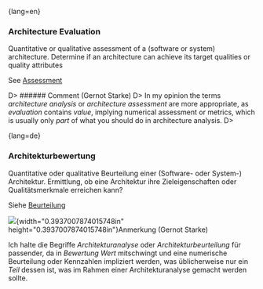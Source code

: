 {lang=en}
### Architecture Evaluation

Quantitative or qualitative assessment of a (software or system) architecture.
Determine if an architecture can achieve its target qualities or
quality attributes

See [Assessment](#term-assessment)

D> ###### Comment (Gernot Starke)
D> In my opinion the terms _architecture analysis_ or _architecture assessment_ are more appropriate, as _evaluation_ contains _value_, implying numerical assessment or metrics, which is usually only _part_ of what you should do in architecture analysis.
D>

{lang=de}
### Architekturbewertung

Quantitative oder qualitative Beurteilung einer (Software- oder
System-) Architektur. Ermittlung, ob eine Architektur ihre
Zieleigenschaften oder Qualitätsmerkmale erreichen kann?

Siehe [Beurteilung](#_bookmark40)

![](media/image11.png){width="0.3937007874015748in"
height="0.3937007874015748in"}Anmerkung (Gernot Starke)

Ich halte die Begriffe *Architekturanalyse* oder
*Architekturbeurteilung* für passender, da in *Bewertung Wert*
mitschwingt und eine numerische Beurteilung oder Kennzahlen impliziert
werden, was üblicherweise nur ein *Teil* dessen ist, was im Rahmen
einer Architekturanalyse gemacht werden sollte.